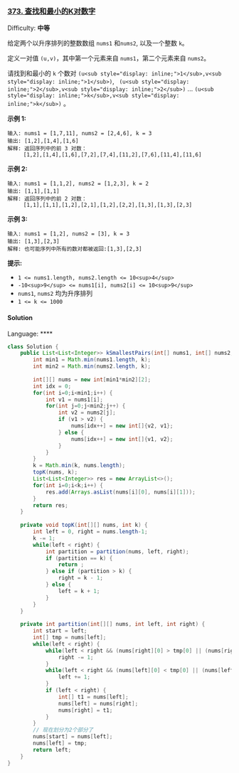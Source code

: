 ### [373\. 查找和最小的K对数字](https://leetcode-cn.com/problems/find-k-pairs-with-smallest-sums/)

Difficulty: **中等**


给定两个以升序排列的整数数组 `nums1` 和`nums2`, 以及一个整数 `k`。

定义一对值 `(u,v)`，其中第一个元素来自 `nums1`，第二个元素来自 `nums2`。

请找到和最小的 `k` 个数对 `(u<sub style="display: inline;">1</sub>,v<sub style="display: inline;">1</sub>)`, ` (u<sub style="display: inline;">2</sub>,v<sub style="display: inline;">2</sub>)`  ...  `(u<sub style="display: inline;">k</sub>,v<sub style="display: inline;">k</sub>)` 。

**示例 1:**

```
输入: nums1 = [1,7,11], nums2 = [2,4,6], k = 3
输出: [1,2],[1,4],[1,6]
解释: 返回序列中的前 3 对数：
     [1,2],[1,4],[1,6],[7,2],[7,4],[11,2],[7,6],[11,4],[11,6]
```

**示例 2:**

```
输入: nums1 = [1,1,2], nums2 = [1,2,3], k = 2
输出: [1,1],[1,1]
解释: 返回序列中的前 2 对数：
     [1,1],[1,1],[1,2],[2,1],[1,2],[2,2],[1,3],[1,3],[2,3]
```

**示例 3:**

```
输入: nums1 = [1,2], nums2 = [3], k = 3 
输出: [1,3],[2,3]
解释: 也可能序列中所有的数对都被返回:[1,3],[2,3]
```

**提示:**

*   `1 <= nums1.length, nums2.length <= 10<sup>4</sup>`
*   `-10<sup>9</sup> <= nums1[i], nums2[i] <= 10<sup>9</sup>`
*   `nums1`, `nums2` 均为升序排列
*   `1 <= k <= 1000`


#### Solution

Language: ****

```java
class Solution {
    public List<List<Integer>> kSmallestPairs(int[] nums1, int[] nums2, int k) {
      	int min1 = Math.min(nums1.length, k);
      	int min2 = Math.min(nums2.length, k);
      	
      	int[][] nums = new int[min1*min2][2];
      	int idx = 0;
      	for(int i=0;i<min1;i++) {
          	int v1 = nums1[i];
          	for(int j=0;j<min2;j++) {
              	int v2 = nums2[j];
              	if (v1 > v2) {
                  	nums[idx++] = new int[]{v2, v1};
                } else {
                  	nums[idx++] = new int[]{v1, v2};
                }
            }
        }
        k = Math.min(k, nums.length);
      	topK(nums, k);
        List<List<Integer>> res = new ArrayList<>();
      	for(int i=0;i<k;i++) {
          	res.add(Arrays.asList(nums[i][0], nums[i][1]));
        }
      	return res;
    }
  
  	private void topK(int[][] nums, int k) {
      	int left = 0, right = nums.length-1;
      	k -= 1;
      	while(left < right) {
          	int partition = partition(nums, left, right);
          	if (partition == k) {
              	return ;
            } else if (partition > k) {
              	right = k - 1;
            } else {
              	left = k + 1;
            }
        }
    }
  
  	private int partition(int[][] nums, int left, int right) {
      	int start = left;
      	int[] tmp = nums[left];
      	while(left < right) {
          	while(left < right && (nums[right][0] > tmp[0] || (nums[right][0] == tmp[0] && nums[right][1] > tmp[1]))) {
              	right -= 1;
            }
          	while(left < right && (nums[left][0] < tmp[0] || (nums[left][0] == tmp[0] && nums[left][1] <= tmp[1]))) {
              	left += 1;
            }
          	if (left < right) {
              	int[] t1 = nums[left];
              	nums[left] = nums[right];
              	nums[right] = t1;
            }
        }
      	// 现在划分为2个部分了
      	nums[start] = nums[left];
      	nums[left] = tmp;
      	return left;
    }
}
```